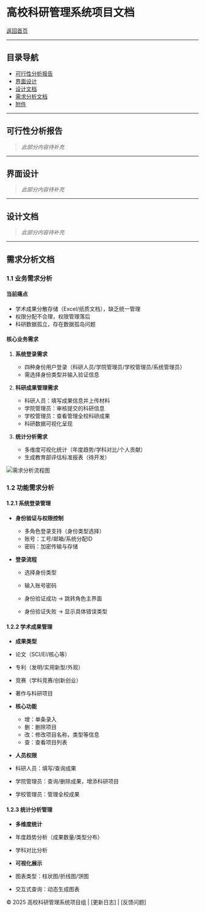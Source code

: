 # 高校科研管理系统项目文档

[返回首页](https://yourusername.github.io)

---

## 目录导航
- [可行性分析报告](#可行性分析报告)
- [界面设计](#界面设计)
- [设计文档](#设计文档)
- [需求分析文档](#需求分析文档)
- [附件](#附件)

---

## 可行性分析报告
> *此部分内容待补充*

---

## 界面设计
> *此部分内容待补充*


---

## 设计文档
> *此部分内容待补充*


---

## 需求分析文档

### 1.1 业务需求分析

#### 当前痛点
- 学术成果分散存储（Excel/纸质文档），缺乏统一管理
- 权限分配不合理，权限管理落后
- 科研数据孤立，存在数据孤岛问题

#### 核心业务需求
1. **系统登录需求**
   - 四种身份用户登录（科研人员/学院管理员/学校管理员/系统管理员）
   - 需选择身份类型并输入验证信息

2. **科研成果管理需求**
   - 科研人员：填写成果信息并上传材料
   - 学院管理员：审核提交的科研信息
   - 学校管理员：查看管理全校科研成果
   - 科研数据可视化呈现

3. **统计分析需求**
   - 多维度可视化统计（年度趋势/学科对比/个人贡献）
   - 生成教育部评估标准报表（待开发）

![需求分析流程图](requirements-flow-placeholder.jpg)

### 1.2 功能需求分析

#### 1.2.1 系统登录管理
- **身份验证与权限控制**
  - 多角色登录支持（身份类型选择）
  - 账号：工号/邮箱/系统分配ID
  - 密码：加密传输与存储

- **登录流程**
   - 选择身份类型

   - 输入账号密码

   - 身份验证成功 → 跳转角色主界面

   - 身份验证失败 → 显示具体错误类型

#### 1.2.2 学术成果管理
- **成果类型**
- 论文（SCI/EI/核心等）
- 专利（发明/实用新型/外观）
- 竞赛（学科竞赛/创新创业）
- 著作与科研项目

- **核心功能**

   - 增：单条录入 
   - 删：删除项目
   - 改：修改项目名称，类型等信息
   - 查：查看项目列表

- **人员权限**
- 科研人员：填写/查询成果
- 学院管理员：查询/删除成果，增添科研项目
- 学校管理员：管理全校成果

#### 1.2.3 统计分析管理
- **多维度统计**
- 年度趋势分析（成果数量/类型分布）
- 学科对比分析

- **可视化展示**
- 图表类型：柱状图/折线图/饼图
- 交互式查询：动态生成图表

© 2025 高校科研管理系统项目组 | [更新日志] | [反馈问题]
